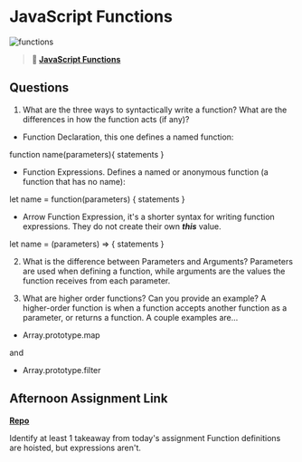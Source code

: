 # JavaScript Functions

![functions](https://bcw.blob.core.windows.net/public/img/function-anatomy.jpg)

> **📖 [JavaScript Functions](https://codeworksacademy.com/fs-student-guide/resources/wk2/02-Functions)**

## Questions

1. What are the three ways to syntactically write a function? What are the differences in how the function acts (if any)?
- Function Declaration, this one defines a named function:

function name(parameters){ statements }

- Function Expressions. Defines a named or anonymous function (a function that has no name):

let name = function(parameters) { statements }

- Arrow Function Expression, it's a shorter syntax for writing function expressions. They do not create their own ***this*** value.

let name = (parameters) => { statements }



2. What is the difference between Parameters and Arguments?
Parameters are used when defining a function, while arguments are the values the function receives from each parameter.

3. What are higher order functions? Can you provide an example?
A higher-order function is when a function accepts another function as a parameter, or returns a function. A couple examples are...
- Array.prototype.map

and

- Array.prototype.filter

## Afternoon Assignment Link

**[Repo](https://github.com/Lumine3449/<ASSIGNMENT_REPO>)**

Identify at least 1 takeaway from today's assignment
Function definitions are hoisted, but expressions aren't.